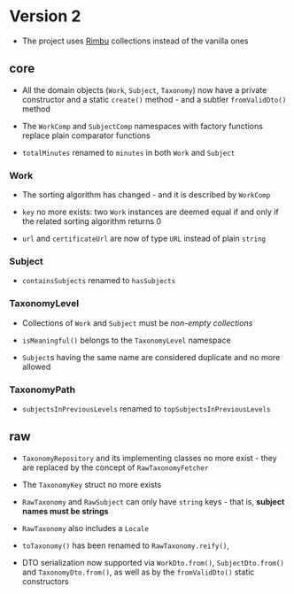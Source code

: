 # Version 2

- The project uses [Rimbu](https://rimbu.org/) collections instead of the vanilla ones

## core

- All the domain objects (`Work`, `Subject`, `Taxonomy`) now have a private constructor and a static `create()` method - and a subtler `fromValidDto()` method

- The `WorkComp` and `SubjectComp` namespaces with factory functions replace plain comparator functions

- `totalMinutes` renamed to `minutes` in both `Work` and `Subject`

### Work

- The sorting algorithm has changed - and it is described by `WorkComp`

- `key` no more exists: two `Work` instances are deemed equal if and only if the related sorting algorithm returns 0

- `url` and `certificateUrl` are now of type `URL` instead of plain `string`

### Subject

- `containsSubjects` renamed to `hasSubjects`

### TaxonomyLevel

- Collections of `Work` and `Subject` must be _non-empty collections_

- `isMeaningful()` belongs to the `TaxonomyLevel` namespace

- `Subject`s having the same name are considered duplicate and no more allowed

### TaxonomyPath

- `subjectsInPreviousLevels` renamed to `topSubjectsInPreviousLevels`

## raw

- `TaxonomyRepository` and its implementing classes no more exist - they are replaced by the concept of `RawTaxonomyFetcher`

- The `TaxonomyKey` struct no more exists

- `RawTaxonomy` and `RawSubject` can only have `string` keys - that is, **subject names must be strings**

- `RawTaxonomy` also includes a `Locale`

- `toTaxonomy()` has been renamed to `RawTaxonomy.reify()`,

- DTO serialization now supported via `WorkDto.from()`, `SubjectDto.from()` and `TaxonomyDto.from()`, as well as by the `fromValidDto()` static constructors
